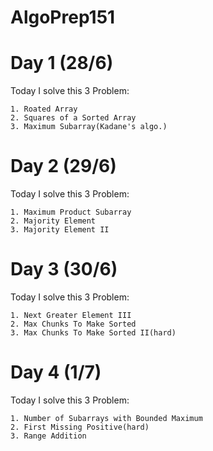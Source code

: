 # AlgoPrep151

# Day 1 (28/6)
Today I solve this 3 Problem:

    1. Roated Array
    2. Squares of a Sorted Array
    3. Maximum Subarray(Kadane's algo.)

# Day 2 (29/6)
Today I solve this 3 Problem:

    1. Maximum Product Subarray
    2. Majority Element
    3. Majority Element II

# Day 3 (30/6)
Today I solve this 3 Problem:

    1. Next Greater Element III
    2. Max Chunks To Make Sorted
    3. Max Chunks To Make Sorted II(hard)

# Day 4 (1/7)
Today I solve this 3 Problem:

    1. Number of Subarrays with Bounded Maximum
    2. First Missing Positive(hard)
    3. Range Addition